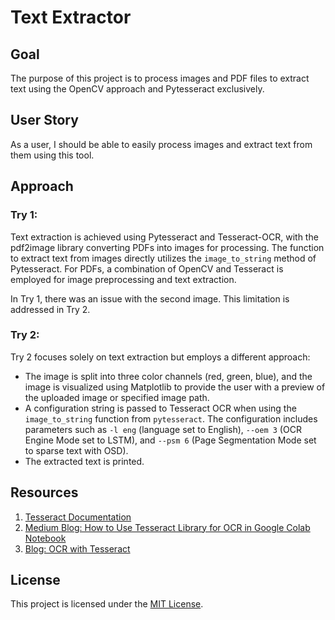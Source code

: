 # Text Extractor

## Goal
The purpose of this project is to process images and PDF files to extract text using the OpenCV approach and Pytesseract exclusively.

## User Story
As a user, I should be able to easily process images and extract text from them using this tool.

## Approach

### Try 1:
Text extraction is achieved using Pytesseract and Tesseract-OCR, with the pdf2image library converting PDFs into images for processing. The function to extract text from images directly utilizes the `image_to_string` method of Pytesseract. For PDFs, a combination of OpenCV and Tesseract is employed for image preprocessing and text extraction.

In Try 1, there was an issue with the second image. This limitation is addressed in Try 2.

### Try 2:
Try 2 focuses solely on text extraction but employs a different approach:
- The image is split into three color channels (red, green, blue), and the image is visualized using Matplotlib to provide the user with a preview of the uploaded image or specified image path.
- A configuration string is passed to Tesseract OCR when using the `image_to_string` function from `pytesseract`. The configuration includes parameters such as `-l eng` (language set to English), `--oem 3` (OCR Engine Mode set to LSTM), and `--psm 6` (Page Segmentation Mode set to sparse text with OSD).
- The extracted text is printed.

## Resources
1. [Tesseract Documentation](https://github.com/tesseract-ocr/tesseract)
2. [Medium Blog: How to Use Tesseract Library for OCR in Google Colab Notebook](https://bhadreshpsavani.medium.com/how-to-use-tesseract-library-for-ocr-in-google-colab-notebook-5da5470e4fe0)
3. [Blog: OCR with Tesseract](https://nanonets.com/blog/ocr-with-tesseract/)

## License
This project is licensed under the [MIT License](LICENSE).
